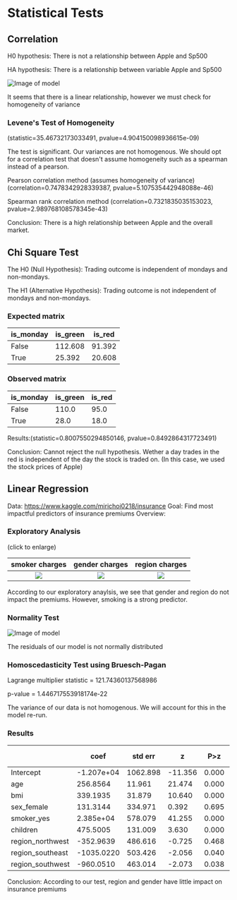 # Statistical Tests

## Correlation

H0 hypothesis: There is not a relationship between Apple and Sp500

HA hypothesis: There is a relationship between variable Apple and Sp500


![Image of model](https://github.com/MihaiGroza/statistical_tests/blob/master/Graphs/corellation.png)

It seems that there is a linear relationship, however we must check for homogeneity of variance

### Levene's Test of Homogeneity 

(statistic=35.46732173033491, pvalue=4.904150098936615e-09)

The test is significant. Our variances are not homogenous.
We should opt for a correlation test that doesn't assume homogeneity such as a spearman instead of a pearson.


Pearson correlation method (assumes homogeneity of variance)
(correlation=0.7478342928339387, pvalue=5.107535442948088e-46)

Spearman rank correlation method
(correlation=0.7321835035153023, pvalue=2.989768108578345e-43)

Conclusion: There is a high relationship between Apple and the overall market. 

## Chi Square Test

The H0 (Null Hypothesis): Trading outcome is independent of mondays and non-mondays.

The H1 (Alternative Hypothesis): Trading outcome is not independent of mondays and non-mondays.

### Expected matrix

|is_monday    | is_green |is_red|
|-------------| ---------|------|
|False        | 112.608  |91.392|
|True         | 25.392   |20.608| 

### Observed matrix

|is_monday   | is_green  |is_red|
|------------|-----------|------|
|False       |  110.0    |95.0  |
|True        |   28.0    |18.0  |

Results:(statistic=0.8007550294850146, pvalue=0.8492864317723491)

Conclusion: Cannot reject the null hypothesis. Wether a day trades in the red is independent of the day the stock is traded on.  (In this case, we used the stock prices of Apple)


## Linear Regression

Data: https://www.kaggle.com/mirichoi0218/insurance
Goal: Find most impactful predictors of insurance premiums
Overview:


### Exploratory Analysis

(click to enlarge)

  smoker charges|gender charges| region charges
  :------------:|:------------:|:--------------:
  ![](https://github.com/MihaiGroza/statistical_tests/blob/master/Graphs/smoker_charges.png)|![](https://github.com/MihaiGroza/statistical_tests/blob/master/Graphs/sex_charges.png)|![](https://github.com/MihaiGroza/statistical_tests/blob/master/Graphs/region_charges.png)

According to our exploratory anaylsis, we see that gender and region do not impact the premiums. However, smoking is a strong predictor.

### Normality Test

![Image of model](https://github.com/MihaiGroza/statistical_tests/blob/master/Graphs/Probability%20Plot.png)

The residuals of our model is not normally distributed

### Homoscedasticity Test using Bruesch-Pagan

Lagrange multiplier statistic = 121.74360137568986

p-value = 1.446717553918174e-22               

The variance of our data is not homogenous. We will account for this in the model re-run.

### Results

|                |       coef |   std err |         z  |   P>z    |       (0.025   0.975)  |
|----------------|------------|-----------|------------|----------|------------------------|
|Intercept       | -1.207e+04 |  1062.898 |   -11.356  |    0.000 |  -1.42e+04 |  -9986.611|
|age             |   256.8564 |    11.961 |    21.474  |    0.000 |    233.412 |    280.300|
|bmi             |   339.1935 |    31.879 |    10.640  |    0.000 |    276.711 |    401.676|
|sex_female      |   131.3144 |   334.971 |     0.392  |    0.695 |   -525.217 |    787.846|
|smoker_yes      |  2.385e+04 |   578.079 |    41.255  |    0.000 |   2.27e+04 |    2.5e+04|
|children        |   475.5005 |   131.009 |     3.630  |    0.000 |    218.727 |    732.274|
|region_northwest|  -352.9639 |   486.616 |    -0.725  |    0.468 |  -1306.714 |    600.786|
|region_southeast| -1035.0220 |   503.426 |    -2.056  |    0.040 |  -2021.718 |    -48.326|
|region_southwest|  -960.0510 |   463.014 |    -2.073  |    0.038 |  -1867.541 |    -52.561|

Conclusion: According to our test, region and gender have little impact on insurance premiums
